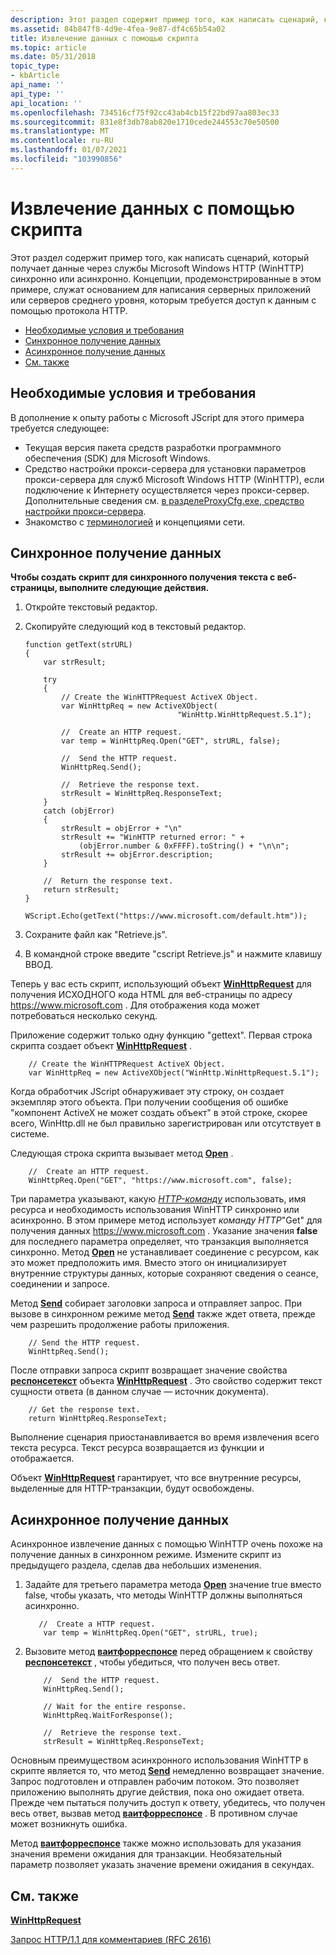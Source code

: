 ```yaml
---
description: Этот раздел содержит пример того, как написать сценарий, который получает данные через службы Microsoft Windows HTTP (WinHTTP) синхронно или асинхронно.
ms.assetid: 84b847f8-4d9e-4fea-9e87-df4c65b54a02
title: Извлечение данных с помощью скрипта
ms.topic: article
ms.date: 05/31/2018
topic_type:
- kbArticle
api_name: ''
api_type: ''
api_location: ''
ms.openlocfilehash: 734516cf75f92cc43ab4cb15f22bd97aa803ec33
ms.sourcegitcommit: 831e8f3db78ab820e1710cede244553c70e50500
ms.translationtype: MT
ms.contentlocale: ru-RU
ms.lasthandoff: 01/07/2021
ms.locfileid: "103990856"
---
```

# <a name="retrieving-data-using-script"></a>Извлечение данных с помощью скрипта

Этот раздел содержит пример того, как написать сценарий, который получает данные через службы Microsoft Windows HTTP (WinHTTP) синхронно или асинхронно. Концепции, продемонстрированные в этом примере, служат основанием для написания серверных приложений или серверов среднего уровня, которым требуется доступ к данным с помощью протокола HTTP.

-   [Необходимые условия и требования](#prerequisites-and-requirements)
-   [Синхронное получение данных](#retrieving-data-synchronously)
-   [Асинхронное получение данных](#retrieving-data-asynchronously)
-   [См. также](#related-topics)

## <a name="prerequisites-and-requirements"></a>Необходимые условия и требования

В дополнение к опыту работы с Microsoft JScript для этого примера требуется следующее:

-   Текущая версия пакета средств разработки программного обеспечения (SDK) для Microsoft Windows.
-   Средство настройки прокси-сервера для установки параметров прокси-сервера для служб Microsoft Windows HTTP (WinHTTP), если подключение к Интернету осуществляется через прокси-сервер. Дополнительные сведения см. [ в разделеProxyCfg.exe, средство настройки прокси-сервера](proxycfg-exe--a-proxy-configuration-tool.md).
-   Знакомство с [терминологией](network-terminology.md) и концепциями сети.

## <a name="retrieving-data-synchronously"></a>Синхронное получение данных

**Чтобы создать скрипт для синхронного получения текста с веб-страницы, выполните следующие действия.**

1.  Откройте текстовый редактор.
2.  Скопируйте следующий код в текстовый редактор.

    ```JScript
    function getText(strURL)
    {
        var strResult;
        
        try
        {
            // Create the WinHTTPRequest ActiveX Object.
            var WinHttpReq = new ActiveXObject(
                                      "WinHttp.WinHttpRequest.5.1");
            
            //  Create an HTTP request.
            var temp = WinHttpReq.Open("GET", strURL, false);

            //  Send the HTTP request.
            WinHttpReq.Send();
            
            //  Retrieve the response text.
            strResult = WinHttpReq.ResponseText;
        }
        catch (objError)
        {
            strResult = objError + "\n"
            strResult += "WinHTTP returned error: " + 
                (objError.number & 0xFFFF).toString() + "\n\n";
            strResult += objError.description;
        }
        
        //  Return the response text.
        return strResult;
    }

    WScript.Echo(getText("https://www.microsoft.com/default.htm"));
    ```

    

3.  Сохраните файл как "Retrieve.js".
4.  В командной строке введите "cscript Retrieve.js" и нажмите клавишу ВВОД.

Теперь у вас есть скрипт, использующий объект [**WinHttpRequest**](winhttprequest.md) для получения ИСХОДНОГО кода HTML для веб-страницы по адресу https://www.microsoft.com . Для отображения кода может потребоваться несколько секунд.

Приложение содержит только одну функцию "gettext". Первая строка скрипта создает объект [**WinHttpRequest**](winhttprequest.md) .


```JScript
    // Create the WinHTTPRequest ActiveX Object.
    var WinHttpReq = new ActiveXObject("WinHttp.WinHttpRequest.5.1");
```



Когда обработчик JScript обнаруживает эту строку, он создает экземпляр этого объекта. При получении сообщения об ошибке "компонент ActiveX не может создать объект" в этой строке, скорее всего, WinHttp.dll не был правильно зарегистрирован или отсутствует в системе.

Следующая строка скрипта вызывает метод [**Open**](iwinhttprequest-open.md) .


```JScript
    //  Create an HTTP request.
    WinHttpReq.Open("GET", "https://www.microsoft.com", false);
```



Три параметра указывают, какую [*HTTP-команду*](glossary.md) использовать, имя ресурса и необходимость использования WinHTTP синхронно или асинхронно. В этом примере метод использует *команду HTTP*"Get" для получения данных https://www.microsoft.com . Указание значения **false** для последнего параметра определяет, что транзакция выполняется синхронно. Метод [**Open**](iwinhttprequest-open.md) не устанавливает соединение с ресурсом, как это может предположить имя. Вместо этого он инициализирует внутренние структуры данных, которые сохраняют сведения о сеансе, соединении и запросе.

Метод [**Send**](iwinhttprequest-send.md) собирает заголовки запроса и отправляет запрос. При вызове в синхронном режиме метод [**Send**](iwinhttprequest-send.md) также ждет ответа, прежде чем разрешить продолжение работы приложения.


```JScript
    // Send the HTTP request.
    WinHttpReq.Send();
```



После отправки запроса скрипт возвращает значение свойства [**респонсетекст**](iwinhttprequest-responsetext.md) объекта [**WinHttpRequest**](winhttprequest.md) . Это свойство содержит текст сущности ответа (в данном случае — источник документа).


```JScript
    // Get the response text.
    return WinHttpReq.ResponseText;
```



Выполнение сценария приостанавливается во время извлечения всего текста ресурса. Текст ресурса возвращается из функции и отображается.

Объект [**WinHttpRequest**](winhttprequest.md) гарантирует, что все внутренние ресурсы, выделенные для HTTP-транзакции, будут освобождены.

## <a name="retrieving-data-asynchronously"></a>Асинхронное получение данных

Асинхронное извлечение данных с помощью WinHTTP очень похоже на получение данных в синхронном режиме. Измените скрипт из предыдущего раздела, сделав два небольших изменения.

1.  Задайте для третьего параметра метода [**Open**](iwinhttprequest-open.md) значение true вместо false, чтобы указать, что методы WinHTTP должны выполняться асинхронно.
    ```JScript
       //  Create a HTTP request.
        var temp = WinHttpReq.Open("GET", strURL, true);
    ```

    

2.  Вызовите метод [**ваитфорреспонсе**](iwinhttprequest-waitforresponse.md) перед обращением к свойству [**респонсетекст**](iwinhttprequest-responsetext.md) , чтобы убедиться, что получен весь ответ.
    ```JScript
        //  Send the HTTP request.
        WinHttpReq.Send();
            
        // Wait for the entire response.
        WinHttpReq.WaitForResponse();
            
        //  Retrieve the response text.
        strResult = WinHttpReq.ResponseText;
    ```

    

Основным преимуществом асинхронного использования WinHTTP в скрипте является то, что метод [**Send**](iwinhttprequest-send.md) немедленно возвращает значение. Запрос подготовлен и отправлен рабочим потоком. Это позволяет приложению выполнять другие действия, пока оно ожидает ответа. Прежде чем пытаться получить доступ к ответу, убедитесь, что получен весь ответ, вызвав метод [**ваитфорреспонсе**](iwinhttprequest-waitforresponse.md) . В противном случае может возникнуть ошибка.

Метод [**ваитфорреспонсе**](iwinhttprequest-waitforresponse.md) также можно использовать для указания значения времени ожидания для транзакции. Необязательный параметр позволяет указать значение времени ожидания в секундах.

## <a name="related-topics"></a>См. также

<dl> <dt>

[**WinHttpRequest**](winhttprequest.md)
</dt> <dt>

[Запрос HTTP/1.1 для комментариев (RFC 2616)](https://www.ietf.org/rfc/rfc2616.txt)
</dt> </dl>

 

 



